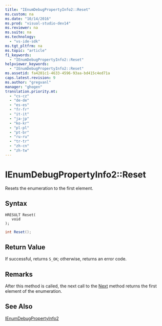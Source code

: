 ```yaml
---
title: "IEnumDebugPropertyInfo2::Reset"
ms.custom: na
ms.date: "10/14/2016"
ms.prod: "visual-studio-dev14"
ms.reviewer: na
ms.suite: na
ms.technology: 
  - "vs-ide-sdk"
ms.tgt_pltfrm: na
ms.topic: "article"
f1_keywords: 
  - "IEnumDebugPropertyInfo2::Reset"
helpviewer_keywords: 
  - "IEnumDebugPropertyInfo2::Reset"
ms.assetid: fa4201c1-4633-4596-93aa-bd415c4ed71a
caps.latest.revision: 9
ms.author: "gregvanl"
manager: "ghogen"
translation.priority.mt: 
  - "cs-cz"
  - "de-de"
  - "es-es"
  - "fr-fr"
  - "it-it"
  - "ja-jp"
  - "ko-kr"
  - "pl-pl"
  - "pt-br"
  - "ru-ru"
  - "tr-tr"
  - "zh-cn"
  - "zh-tw"
---
```

# IEnumDebugPropertyInfo2::Reset
Resets the enumeration to the first element.  
  
## Syntax  
  
```cpp#  
HRESULT Reset(  
   void  
);  
```  
  
```c#  
int Reset();  
```  
  
## Return Value  
 If successful, returns `S_OK`; otherwise, returns an error code.  
  
## Remarks  
 After this method is called, the next call to the [Next](../extensibility/ienumdebugpropertyinfo2--next.md) method returns the first element of the enumeration.  
  
## See Also  
 [IEnumDebugPropertyInfo2](../extensibility/ienumdebugpropertyinfo2.md)
